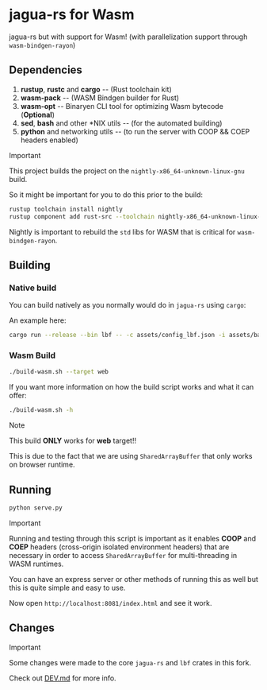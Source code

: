 # jagua-rs for Wasm

jagua-rs but with support for Wasm! (with parallelization support through `wasm-bindgen-rayon`)

## Dependencies 

1. **rustup**, **rustc** and **cargo** -- (Rust toolchain kit)
2. **wasm-pack** -- (WASM Bindgen builder for Rust)
3. **wasm-opt** -- Binaryen CLI tool for optimizing Wasm bytecode (**Optional**)
4. **sed**, **bash** and other *NIX utils -- (for the automated building)
5. **python** and networking utils -- (to run the server with COOP && COEP headers enabled)

> [!IMPORTANT]
> 
> This project builds the project on the `nightly-x86_64-unknown-linux-gnu` build.
> 
> So it might be important for you to do this prior to the build:
> 
> ```bash 
> rustup toolchain install nightly
> rustup component add rust-src --toolchain nightly-x86_64-unknown-linux-gnu
> ```
> 
> Nightly is important to rebuild the `std` libs for WASM that is critical for `wasm-bindgen-rayon`.
> 

## Building

### Native build 

You can build natively as you normally would do in `jagua-rs` using `cargo`:

An example here:

```bash 
cargo run --release --bin lbf -- -c assets/config_lbf.json -i assets/baldacci1.json -p bpp -s output
```

### Wasm Build

```bash 
./build-wasm.sh --target web
```

If you want more information on how the build script works and what it can offer:

```bash 
./build-wasm.sh -h
```

> [!NOTE]
> 
> This build **ONLY** works for **web** target!!
> 
> This is due to the fact that we are using `SharedArrayBuffer` that only works 
> on browser runtime.
> 


## Running

```bash 
python serve.py
```

> [!IMPORTANT]
> 
> Running and testing through this script is important as it enables **COOP** and **COEP** headers
> (cross-origin isolated environment headers) that are necessary in order to access `SharedArrayBuffer`
> for multi-threading in WASM runtimes.
> 

You can have an express server or other methods of running this as well but this is quite simple and easy to use.

Now open `http://localhost:8081/index.html` and see it work.

## Changes

> [!IMPORTANT]
> 
> Some changes were made to the core `jagua-rs` and `lbf` crates in this fork.
> 
> Check out [DEV.md](https://github.com/nots1dd/jagua-rs/tree/wasm-parallel/DEV.md) for more info.
> 
